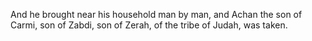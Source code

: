 And he brought near his household man by man, and Achan the son of Carmi, son of Zabdi, son of Zerah, of the tribe of Judah, was taken.

